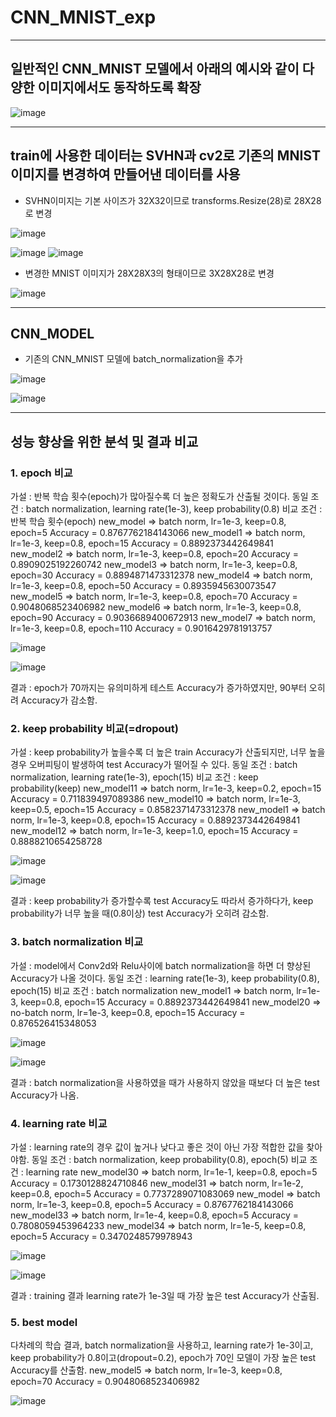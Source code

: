 # CNN_MNIST_exp

---

## 일반적인 CNN_MNIST 모델에서 아래의 예시와 같이 다양한 이미지에서도 동작하도록 확장
![image](https://user-images.githubusercontent.com/22045179/125031183-38251480-e0c7-11eb-8f73-12052c8dc32f.png)

---

## train에 사용한 데이터는 SVHN과 cv2로 기존의 MNIST 이미지를 변경하여 만들어낸 데이터를 사용

- SVHN이미지는 기본 사이즈가 32X32이므로 transforms.Resize(28)로 28X28로 변경

![image](https://user-images.githubusercontent.com/22045179/125031813-124c3f80-e0c8-11eb-84f5-7c49ed67d20e.png)

![image](https://user-images.githubusercontent.com/22045179/125031944-36a81c00-e0c8-11eb-9847-307b00c5eee0.png)
![image](https://user-images.githubusercontent.com/22045179/125032009-4a538280-e0c8-11eb-95c9-b4aeae257da3.png)

- 변경한 MNIST 이미지가 28X28X3의 형태이므로 3X28X28로 변경

![image](https://user-images.githubusercontent.com/22045179/125032138-7c64e480-e0c8-11eb-99a5-9ce8b88146e6.png)

---

## CNN_MODEL
- 기존의 CNN_MNIST 모델에 batch_normalization을 추가

![image](https://user-images.githubusercontent.com/22045179/125032358-d1085f80-e0c8-11eb-9e4e-b80f9518881a.png)


![image](https://user-images.githubusercontent.com/22045179/125032601-2f354280-e0c9-11eb-90fc-63ba700e529c.png)

---

## 성능 향상을 위한 분석 및 결과 비교
### 1. epoch 비교
가설 : 반복 학습 횟수(epoch)가 많아질수록 더 높은 정확도가 산출될 것이다.
동일 조건 : batch normalization, learning rate(1e-3), keep probability(0.8)
비교 조건 : 반복 학습 횟수(epoch)
new_model => batch norm, lr=1e-3, keep=0.8, epoch=5		Accuracy = 0.8767762184143066
new_model1 => batch norm, lr=1e-3, keep=0.8, epoch=15	Accuracy = 0.8892373442649841
new_model2 => batch norm, lr=1e-3, keep=0.8, epoch=20	Accuracy = 0.8909025192260742
new_model3 => batch norm, lr=1e-3, keep=0.8, epoch=30	Accuracy = 0.8894871473312378
new_model4 => batch norm, lr=1e-3, keep=0.8, epoch=50	Accuracy = 0.8935945630073547
new_model5 => batch norm, lr=1e-3, keep=0.8, epoch=70	Accuracy = 0.9048068523406982
new_model6 => batch norm, lr=1e-3, keep=0.8, epoch=90	Accuracy = 0.9036689400672913
new_model7 => batch norm, lr=1e-3, keep=0.8, epoch=110	Accuracy = 0.9016429781913757

![image](https://user-images.githubusercontent.com/22045179/125044640-2186b980-e0d7-11eb-8de6-2f80287c19f9.png)

![image](https://user-images.githubusercontent.com/22045179/125044646-23507d00-e0d7-11eb-9349-19431fece965.png)

결과 : epoch가 70까지는 유의미하게 테스트 Accuracy가 증가하였지만, 90부터 오히려 Accuracy가 감소함.


### 2. keep probability 비교(=dropout)
가설 : keep probability가 높을수록 더 높은 train Accuracy가 산출되지만, 너무 높을 경우 오버피팅이 발생하여 test Accuracy가 떨어질 수 있다.
동일 조건 : batch normalization, learning rate(1e-3), epoch(15)
비교 조건 : keep probability(keep)
new_model11 => batch norm, lr=1e-3, keep=0.2, epoch=15	Accuracy = 0.711839497089386
new_model10 => batch norm, lr=1e-3, keep=0.5, epoch=15	Accuracy = 0.8582371473312378
new_model1 => batch norm, lr=1e-3, keep=0.8, epoch=15	Accuracy = 0.8892373442649841
new_model12 => batch norm, lr=1e-3, keep=1.0, epoch=15	Accuracy = 0.8888210654258728

![image](https://user-images.githubusercontent.com/22045179/125044709-32372f80-e0d7-11eb-9547-7b39f6e8a553.png)

![image](https://user-images.githubusercontent.com/22045179/125044714-33685c80-e0d7-11eb-893f-d207191a1d1f.png)

결과 : keep probability가 증가할수록 test Accuracy도 따라서 증가하다가, keep probability가 너무 높을 때(0.8이상) test Accuracy가 오히려 감소함.


### 3. batch normalization 비교
가설 : model에서 Conv2d와 Relu사이에 batch normalization을 하면 더 향상된 Accuracy가 나올 것이다.
동일 조건 : learning rate(1e-3), keep probability(0.8), epoch(15)
비교 조건 : batch normalization
new_model1 => batch norm, lr=1e-3, keep=0.8, epoch=15	Accuracy = 0.8892373442649841
new_model20 => no-batch norm, lr=1e-3, keep=0.8, epoch=15	Accuracy = 0.876526415348053

![image](https://user-images.githubusercontent.com/22045179/125044764-40854b80-e0d7-11eb-9965-3f887aea8fc9.png)

![image](https://user-images.githubusercontent.com/22045179/125044768-41b67880-e0d7-11eb-8419-6b4d0d9cd2db.png)

결과 : batch normalization을 사용하였을 때가 사용하지 않았을 때보다 더 높은 test Accuracy가 나옴.


### 4. learning rate 비교
가설 : learning rate의 경우 값이 높거나 낮다고 좋은 것이 아닌 가장 적합한 값을 찾아야함.
동일 조건 : batch normalization, keep probability(0.8), epoch(5)
비교 조건 : learning rate
new_model30 => batch norm, lr=1e-1, keep=0.8, epoch=5	Accuracy = 0.1730128824710846
new_model31 => batch norm, lr=1e-2, keep=0.8, epoch=5	Accuracy = 0.7737289071083069
new_model => batch norm, lr=1e-3, keep=0.8, epoch=5		Accuracy = 0.8767762184143066
new_model33 => batch norm, lr=1e-4, keep=0.8, epoch=5	Accuracy = 0.7808059453964233
new_model34 => batch norm, lr=1e-5, keep=0.8, epoch=5	Accuracy = 0.3470248579978943

![image](https://user-images.githubusercontent.com/22045179/125044807-4b3fe080-e0d7-11eb-9eff-a9bc714401dd.png)

![image](https://user-images.githubusercontent.com/22045179/125044816-4d09a400-e0d7-11eb-97a1-907a8624fc4c.png)

결과 : training 결과 learning rate가 1e-3일 때 가장 높은 test Accuracy가 산출됨.


### 5. best model
다차례의 학습 결과, batch normalization을 사용하고, learning rate가 1e-3이고, keep probability가 0.8이고(dropout=0.2), epoch가 70인 모델이 가장 높은 test Accuracy를 산출함. 
new_model5 => batch norm, lr=1e-3, keep=0.8, epoch=70	Accuracy = 0.9048068523406982

![image](https://user-images.githubusercontent.com/22045179/125044902-67438200-e0d7-11eb-959c-8ed27d576b5d.png)
